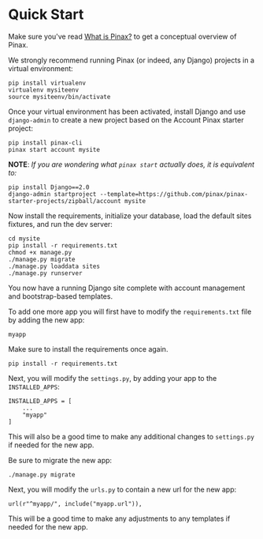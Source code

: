 # Quick Start

Make sure you've read [What is Pinax?](what_is_pinax.md) to get a conceptual overview of Pinax.

We strongly recommend running Pinax (or indeed, any Django) projects in a virtual environment:

```
pip install virtualenv
virtualenv mysiteenv
source mysiteenv/bin/activate
```

Once your virtual environment has been activated, install Django and use `django-admin` to create a new project based on the Account Pinax starter project:

```shell
pip install pinax-cli
pinax start account mysite
```

**NOTE**: _If you are wondering what `pinax start` actually does, it is equivalent to:_

```shell
pip install Django==2.0
django-admin startproject --template=https://github.com/pinax/pinax-starter-projects/zipball/account mysite
```

Now install the requirements, initialize your database, load the default sites fixtures, and run the dev server:

```
cd mysite
pip install -r requirements.txt
chmod +x manage.py
./manage.py migrate
./manage.py loaddata sites
./manage.py runserver
```

You now have a running Django site complete with account management and bootstrap-based templates.


To add one more app you will first have to modify the `requirements.txt` file by adding the new app:

    myapp

Make sure to install the requirements once again.
```
pip install -r requirements.txt
```

Next, you will modify the `settings.py`, by adding your app to the `INSTALLED_APPS`:
```
INSTALLED_APPS = [
    ...
    "myapp"
]
```

This will also be a good time to make any additional changes to `settings.py` if needed for the new app.

Be sure to migrate the new app:
```
./manage.py migrate
```

Next, you will modify the `urls.py` to contain a new url for the new app:
```
url(r"^myapp/", include("myapp.url")),
```

This will be a good time to make any adjustments to any templates if needed for the new app.

